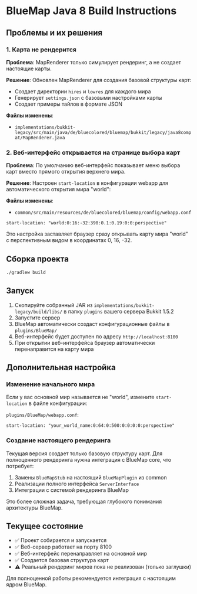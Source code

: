 # BlueMap Java 8 Build Instructions

## Проблемы и их решения

### 1. Карта не рендерится

**Проблема**: MapRenderer только симулирует рендеринг, а не создает настоящие карты.

**Решение**: Обновлен MapRenderer для создания базовой структуры карт:
- Создает директории `hires` и `lowres` для каждого мира
- Генерирует `settings.json` с базовыми настройками карты
- Создает примеры тайлов в формате JSON

**Файлы изменены**:
- `implementations/bukkit-legacy/src/main/java/de/bluecolored/bluemap/bukkit/legacy/java8compat/MapRenderer.java`

### 2. Веб-интерфейс открывается на странице выбора карт

**Проблема**: По умолчанию веб-интерфейс показывает меню выбора карт вместо прямого открытия верхнего мира.

**Решение**: Настроен `start-location` в конфигурации webapp для автоматического открытия мира "world":

**Файлы изменены**:
- `common/src/main/resources/de/bluecolored/bluemap/config/webapp.conf`

```hocon
start-location: "world:0:16:-32:390:0.1:0.19:0:0:perspective"
```

Это настройка заставляет браузер сразу открывать карту мира "world" с перспективным видом в координатах 0, 16, -32.

## Сборка проекта

```bash
./gradlew build
```

## Запуск

1. Скопируйте собранный JAR из `implementations/bukkit-legacy/build/libs/` в папку `plugins` вашего сервера Bukkit 1.5.2
2. Запустите сервер
3. BlueMap автоматически создаст конфигурационные файлы в `plugins/BlueMap/`
4. Веб-интерфейс будет доступен по адресу `http://localhost:8100`
5. При открытии веб-интерфейса браузер автоматически перенаправится на карту мира

## Дополнительная настройка

### Изменение начального мира

Если у вас основной мир называется не "world", измените `start-location` в файле конфигурации:

`plugins/BlueMap/webapp.conf`:
```hocon
start-location: "your_world_name:0:64:0:500:0:0:0:0:perspective"
```

### Создание настоящего рендеринга

Текущая версия создает только базовую структуру карт. Для полноценного рендеринга нужна интеграция с BlueMap core, что потребует:

1. Замены `BlueMapStub` на настоящий `BlueMapPlugin` из common
2. Реализации полного интерфейса `ServerInterface`
3. Интеграции с системой рендеринга BlueMap

Это более сложная задача, требующая глубокого понимания архитектуры BlueMap.

## Текущее состояние

- ✅ Проект собирается и запускается
- ✅ Веб-сервер работает на порту 8100
- ✅ Веб-интерфейс перенаправляет на основной мир
- ✅ Создается базовая структура карт
- ⚠️ Реальный рендеринг миров пока не реализован (только заглушки)

Для полноценной работы рекомендуется интеграция с настоящим ядром BlueMap. 